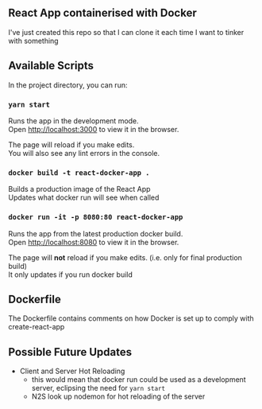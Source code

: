 ## React App containerised with Docker

I've just created this repo so that I can clone it each time I want to tinker with something

## Available Scripts

In the project directory, you can run:

### `yarn start`

Runs the app in the development mode.<br>
Open [http://localhost:3000](http://localhost:3000) to view it in the browser.

The page will reload if you make edits.<br>
You will also see any lint errors in the console.

### `docker build -t react-docker-app .`

Builds a production image of the React App<br>
Updates what docker run will see when called

### `docker run -it -p 8080:80 react-docker-app`

Runs the app from the latest production docker build.<br>
Open [http://localhost:8080](http://localhost:8080) to view it in the browser.

The page will **not** reload if you make edits. (i.e. only for final production build)<br>
It only updates if you run docker build

## Dockerfile

The Dockerfile contains comments on how Docker is set up to comply with create-react-app

## Possible Future Updates

* Client and Server Hot Reloading
  * this would mean that docker run could be used as a development server, eclipsing the need for `yarn start`
  * N2S look up nodemon for hot reloading of the server
